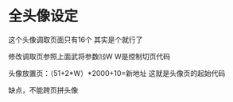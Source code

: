 # 全头像设定

这个头像调取页面只有16个 其实是个就行了

修改调取页参照上面武将参数⒀W W是控制切页代码

头像放置页：（51+2*W）*2000+10=新地址 这就是头像页的起始代码

缺点，不能跨页拼头像